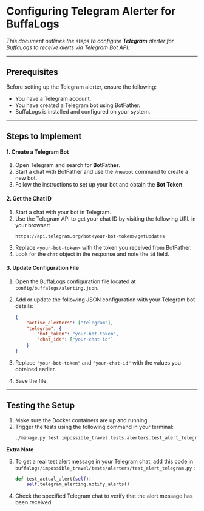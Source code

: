 # Configuring Telegram Alerter for BuffaLogs

<p><i>This document outlines the steps to configure <b>Telegram</b> alerter for BuffaLogs to receive alerts via Telegram Bot API.</i><p>

---

## Prerequisites

Before setting up the Telegram alerter, ensure the following:
- You have a Telegram account.
- You have created a Telegram bot using BotFather.
- BuffaLogs is installed and configured on your system.

---

## Steps to Implement

#### 1. Create a Telegram Bot
1. Open Telegram and search for **BotFather**.
2. Start a chat with BotFather and use the `/newbot` command to create a new bot.
3. Follow the instructions to set up your bot and obtain the **Bot Token**.

#### 2. Get the Chat ID
1. Start a chat with your bot in Telegram.
2. Use the Telegram API to get your chat ID by visiting the following URL in your browser:
    ```
    https://api.telegram.org/bot<your-bot-token>/getUpdates
    ```
3. Replace `<your-bot-token>` with the token you received from BotFather.
4. Look for the `chat` object in the response and note the `id` field.


#### 3. Update Configuration File
1. Open the BuffaLogs configuration file located at `config/buffalogs/alerting.json`.
2. Add or update the following JSON configuration with your Telegram bot details:

    ```json
    {
        "active_alerters": ["telegram"],
        "telegram": {
            "bot_token": "your-bot-token",
            "chat_ids": ["your-chat-id"]
        }
    }
    ```

3. Replace `"your-bot-token"` and `"your-chat-id"` with the values you obtained earlier.
4. Save the file.

---

## Testing the Setup

1. Make sure the Docker containers are up and running.
2. Trigger the tests using the following command in your terminal:
    ```bash
    ./manage.py test impossible_travel.tests.alerters.test_alert_telegram.TestTelegramAlerting
    ```
**Extra Note**

3. To get a real test alert message in your Telegram chat, add this code in `buffalogs/impossible_travel/tests/alerters/test_alert_telegram.py` :

    ```python
    def test_actual_alert(self):
        self.telegram_alerting.notify_alerts()
    ```

4. Check the specified Telegram chat to verify that the alert message has been received.